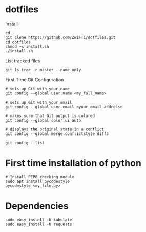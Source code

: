 # dotfiles

Install

    cd ~                                                                          
    git clone https://github.com/ZwiFTi/dotfiles.git
    cd dotfiles                                            
    chmod +x install.sh
    ./install.sh
   
List tracked files

    git ls-tree -r master --name-only 

First Time Git Configuration

    # sets up Git with your name
    git config --global user.name <my_full_name>

    # sets up Git with your email
    git config --global user.email <your_email_address>

    # makes sure that Git output is colored
    git config --global color.ui auto

    # displays the original state in a conflict
    git config --global merge.conflictstyle diff3

    git config --list

# First time installation of python

    # Install PEP8 checking module
    sudo apt install pycodestyle
    pycodestyle <my_file.py>

# Dependencies

    sudo easy_install -U tabulate
    sudo easy_install -U requests
